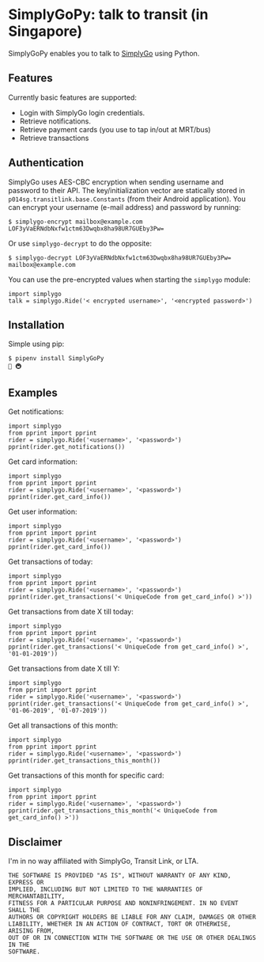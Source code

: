 
SimplyGoPy: talk to transit (in Singapore)
==========================
SimplyGoPy enables you to talk to [SimplyGo](https://simplygo.transitlink.com.sg/) using Python.

Features
---------------
Currently basic features are supported:

- Login with SimplyGo login credentials.
- Retrieve notifications.
- Retrieve payment cards (you use to tap in/out at MRT/bus)
- Retrieve transactions

Authentication
------------
SimplyGo uses AES-CBC encryption when sending username and password to their API. The key/initialization vector are statically stored in `p014sg.transitlink.base.Constants` (from their Android application). 
You can encrypt your username (e-mail address) and password by running:
``` {.sourceCode .bash}
$ simplygo-encrypt mailbox@example.com
LOF3yVaERNdbNxfw1ctm63Dwqbx8ha98UR7GUEby3Pw=
```
Or use `simplygo-decrypt` to do the opposite:
``` {.sourceCode .bash}
$ simplygo-decrypt LOF3yVaERNdbNxfw1ctm63Dwqbx8ha98UR7GUEby3Pw=
mailbox@example.com
```
You can use the pre-encrypted values when starting the `simplygo` module:
``` {.sourceCode .python}
import simplygo
talk = simplygo.Ride('< encrypted username>', '<encrypted password>')
```
Installation
------------
Simple using pip:
``` {.sourceCode .bash}
$ pipenv install SimplyGoPy
🚎 🚇
```
Examples
------------
Get notifications:

``` {.sourceCode .python}
import simplygo
from pprint import pprint
rider = simplygo.Ride('<username>', '<password>')
pprint(rider.get_notifications())
```
Get card information:
``` {.sourceCode .python}
import simplygo
from pprint import pprint
rider = simplygo.Ride('<username>', '<password>')
pprint(rider.get_card_info())
```
Get user information:
``` {.sourceCode .python}
import simplygo
from pprint import pprint
rider = simplygo.Ride('<username>', '<password>')
pprint(rider.get_card_info())
```
Get transactions of today:
``` {.sourceCode .python}
import simplygo
from pprint import pprint
rider = simplygo.Ride('<username>', '<password>')
pprint(rider.get_transactions('< UniqueCode from get_card_info() >'))
```
Get transactions from date X till today:
``` {.sourceCode .python}
import simplygo
from pprint import pprint
rider = simplygo.Ride('<username>', '<password>')
pprint(rider.get_transactions('< UniqueCode from get_card_info() >', '01-01-2019'))
```
Get transactions from date X till Y:
``` {.sourceCode .python}
import simplygo
from pprint import pprint
rider = simplygo.Ride('<username>', '<password>')
pprint(rider.get_transactions('< UniqueCode from get_card_info() >', '01-06-2019', '01-07-2019'))
```
Get all transactions of this month:
``` {.sourceCode .python}
import simplygo
from pprint import pprint
rider = simplygo.Ride('<username>', '<password>')
pprint(rider.get_transactions_this_month())
```
Get transactions of this month for specific card:
``` {.sourceCode .python}
import simplygo
from pprint import pprint
rider = simplygo.Ride('<username>', '<password>')
pprint(rider.get_transactions_this_month('< UniqueCode from get_card_info() >'))
```

Disclaimer
------------
I'm in no way affiliated with SimplyGo, Transit Link, or LTA.

```
THE SOFTWARE IS PROVIDED "AS IS", WITHOUT WARRANTY OF ANY KIND, EXPRESS OR
IMPLIED, INCLUDING BUT NOT LIMITED TO THE WARRANTIES OF MERCHANTABILITY,
FITNESS FOR A PARTICULAR PURPOSE AND NONINFRINGEMENT. IN NO EVENT SHALL THE
AUTHORS OR COPYRIGHT HOLDERS BE LIABLE FOR ANY CLAIM, DAMAGES OR OTHER
LIABILITY, WHETHER IN AN ACTION OF CONTRACT, TORT OR OTHERWISE, ARISING FROM,
OUT OF OR IN CONNECTION WITH THE SOFTWARE OR THE USE OR OTHER DEALINGS IN THE
SOFTWARE.
```
